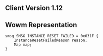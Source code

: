## Client Version 1.12

## Wowm Representation
```rust,ignore
smsg SMSG_INSTANCE_RESET_FAILED = 0x031F {
    InstanceResetFailedReason reason;    
    Map map;    
}

```
